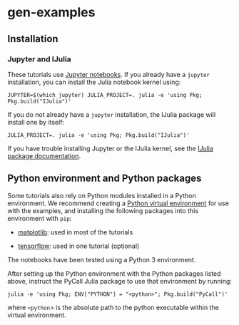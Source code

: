 # gen-examples

## Installation

### Jupyter and IJulia

These tutorials use [Jupyter notebooks](https://jupyter.org/).
If you already have a `jupyter` installation, you can install the Julia notebook kernel using:
```
JUPYTER=$(which jupyter) JULIA_PROJECT=. julia -e 'using Pkg; Pkg.build("IJulia")'
```
If you do not already have a `jupyter` installation, the IJulia package will install one by itself:
```
JULIA_PROJECT=. julia -e 'using Pkg; Pkg.build("IJulia")'
```
If you have trouble installing Jupyter or the IJulia kernel, see the [IJulia package documentation](https://github.com/JuliaLang/IJulia.jl).

## Python environment and Python packages

Some tutorials also rely on Python modules installed in a Python environment.
We recommend creating a [Python virtual environment](https://virtualenv.pypa.io/en/latest/) for use with the examples, and installing the following packages into this environment with `pip`:

- [matplotlib](https://matplotlib.org/users/installing.html#installing): used in most of the tutorials

- [tensorflow](https://www.tensorflow.org/install/pip): used in one tutorial (optional)

The notebooks have been tested using a Python 3 environment.

After setting up the Python environment with the Python packages listed above, instruct the PyCall Julia package to use that environment by running:
```
julia -e 'using Pkg; ENV["PYTHON"] = "<python>"; Pkg.build("PyCall")'
```
where `<python`> is the absolute path to the python executable within the virtual environment.
